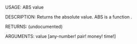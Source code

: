 USAGE:
     ABS value 

DESCRIPTION:
     Returns the absolute value.
     ABS is a function .

RETURNS:
    (undocumented)

ARGUMENTS:
    value [any-number! pair! money! time!]
